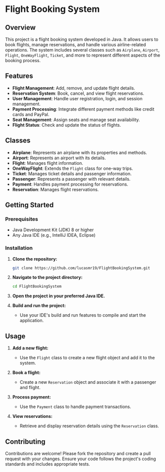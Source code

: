 # Flight Booking System

## Overview

This project is a flight booking system developed in Java. It allows users to book flights, manage reservations, and handle various airline-related operations. The system includes several classes such as `Airplane`, `Airport`, `Flight`, `OneWayFlight`, `Ticket`, and more to represent different aspects of the booking process.

## Features

- **Flight Management**: Add, remove, and update flight details.
- **Reservation System**: Book, cancel, and view flight reservations.
- **User Management**: Handle user registration, login, and session management.
- **Payment Processing**: Integrate different payment methods like credit cards and PayPal.
- **Seat Management**: Assign seats and manage seat availability.
- **Flight Status**: Check and update the status of flights.

## Classes

- **Airplane**: Represents an airplane with its properties and methods.
- **Airport**: Represents an airport with its details.
- **Flight**: Manages flight information.
- **OneWayFlight**: Extends the `Flight` class for one-way trips.
- **Ticket**: Manages ticket details and passenger information.
- **Passenger**: Represents a passenger with relevant details.
- **Payment**: Handles payment processing for reservations.
- **Reservation**: Manages flight reservations.

## Getting Started

### Prerequisites

- Java Development Kit (JDK) 8 or higher
- Any Java IDE (e.g., IntelliJ IDEA, Eclipse)

### Installation

1. **Clone the repository:**
    ```bash
    git clone https://github.com/lucasmr19/FlightBookingSystem.git
    ```

2. **Navigate to the project directory:**
    ```bash
    cd FlightBookingSystem
    ```

3. **Open the project in your preferred Java IDE.**

4. **Build and run the project:**
    - Use your IDE's build and run features to compile and start the application.

## Usage

1. **Add a new flight:**
    - Use the `Flight` class to create a new flight object and add it to the system.

2. **Book a flight:**
    - Create a new `Reservation` object and associate it with a passenger and flight.

3. **Process payment:**
    - Use the `Payment` class to handle payment transactions.

4. **View reservations:**
    - Retrieve and display reservation details using the `Reservation` class.

## Contributing

Contributions are welcome! Please fork the repository and create a pull request with your changes. Ensure your code follows the project's coding standards and includes appropriate tests.
